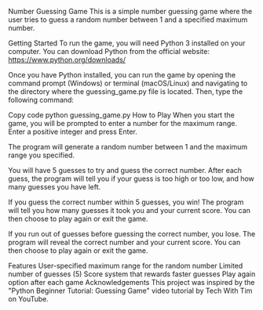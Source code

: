 Number Guessing Game
This is a simple number guessing game where the user tries to guess a random number between 1 and a specified maximum number.

Getting Started
To run the game, you will need Python 3 installed on your computer. You can download Python from the official website: https://www.python.org/downloads/

Once you have Python installed, you can run the game by opening the command prompt (Windows) or terminal (macOS/Linux) and navigating to the directory where the guessing_game.py file is located. Then, type the following command:

Copy code
python guessing_game.py
How to Play
When you start the game, you will be prompted to enter a number for the maximum range. Enter a positive integer and press Enter.

The program will generate a random number between 1 and the maximum range you specified.

You will have 5 guesses to try and guess the correct number. After each guess, the program will tell you if your guess is too high or too low, and how many guesses you have left.

If you guess the correct number within 5 guesses, you win! The program will tell you how many guesses it took you and your current score. You can then choose to play again or exit the game.

If you run out of guesses before guessing the correct number, you lose. The program will reveal the correct number and your current score. You can then choose to play again or exit the game.

Features
User-specified maximum range for the random number
Limited number of guesses (5)
Score system that rewards faster guesses
Play again option after each game
Acknowledgements
This project was inspired by the "Python Beginner Tutorial: Guessing Game" video tutorial by Tech With Tim on YouTube.
